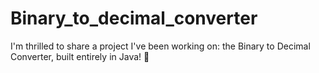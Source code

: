 # Binary_to_decimal_converter
I'm thrilled to share a project I've been working on: the Binary to Decimal Converter, built entirely in Java! 🤖
